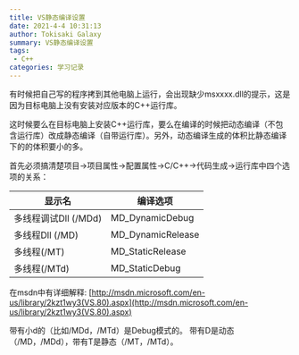 ```yaml
---
title: VS静态编译设置
date: 2021-4-4 10:31:13
author: Tokisaki Galaxy
summary: VS静态编译设置
tags:
 - C++
categories: 学习记录
---
```


有时候把自己写的程序拷到其他电脑上运行，会出现缺少msxxxx.dll的提示，这是因为目标电脑上没有安装对应版本的C++运行库。

这时候要么在目标电脑上安装C++运行库，要么在编译的时候把动态编译（不包含运行库）改成静态编译（自带运行库）。另外，动态编译生成的体积比静态编译下的的体积要小的多。

首先必须搞清楚项目->项目属性->配置属性->C/C++->代码生成->运行库中四个选项的关系： 

显示名|编译选项
---|---
多线程调试Dll (/MDd)|MD_DynamicDebug
多线程Dll (/MD)|MD_DynamicRelease
多线程(/MT)|MD_StaticRelease
多线程(/MTd)|MD_StaticDebug

在msdn中有详细解释:
[http://msdn.microsoft.com/en-us/library/2kzt1wy3(VS.80).aspx](http://msdn.microsoft.com/en-us/library/2kzt1wy3(VS.80).aspx)

带有小d的（比如/MDd，/MTd）是Debug模式的。
带有D是动态（/MD，/MDd），带有T是静态（/MT，/MTd）。
